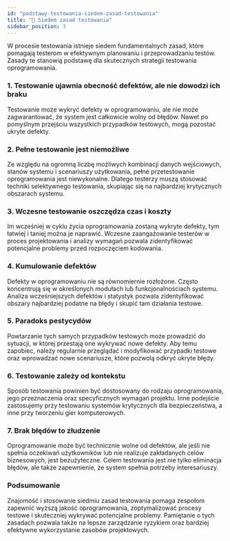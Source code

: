 ```yaml
---
id: "podstawy-testowania-siedem-zasad-testowania"
title: "📘 Siedem zasad testowania"
sidebar_position: 3
---
```


W procesie testowania istnieje siedem fundamentalnych zasad, które pomagają testerom w efektywnym planowaniu i przeprowadzaniu testów. Zasady te stanowią podstawę dla skutecznych strategii testowania oprogramowania.

### 1. Testowanie ujawnia obecność defektów, ale nie dowodzi ich braku
Testowanie może wykryć defekty w oprogramowaniu, ale nie może zagwarantować, że system jest całkowicie wolny od błędów. Nawet po pomyślnym przejściu wszystkich przypadków testowych, mogą pozostać ukryte defekty.

### 2. Pełne testowanie jest niemożliwe
Ze względu na ogromną liczbę możliwych kombinacji danych wejściowych, stanów systemu i scenariuszy użytkowania, pełne przetestowanie oprogramowania jest niewykonalne. Dlatego testerzy muszą stosować techniki selektywnego testowania, skupiając się na najbardziej krytycznych obszarach systemu.

### 3. Wczesne testowanie oszczędza czas i koszty
Im wcześniej w cyklu życia oprogramowania zostaną wykryte defekty, tym łatwiej i taniej można je naprawić. Wczesne zaangażowanie testerów w proces projektowania i analizy wymagań pozwala zidentyfikować potencjalne problemy przed rozpoczęciem kodowania.

### 4. Kumulowanie defektów
Defekty w oprogramowaniu nie są równomiernie rozłożone. Często koncentrują się w określonych modułach lub funkcjonalnościach systemu. Analiza wcześniejszych defektów i statystyk pozwala zidentyfikować obszary najbardziej podatne na błędy i skupić tam działania testowe.

### 5. Paradoks pestycydów
Powtarzanie tych samych przypadków testowych może prowadzić do sytuacji, w której przestają one wykrywać nowe defekty. Aby temu zapobiec, należy regularnie przeglądać i modyfikować przypadki testowe oraz wprowadzać nowe scenariusze, które pozwolą odkryć ukryte błędy.

### 6. Testowanie zależy od kontekstu
Sposób testowania powinien być dostosowany do rodzaju oprogramowania, jego przeznaczenia oraz specyficznych wymagań projektu. Inne podejście zastosujemy przy testowaniu systemów krytycznych dla bezpieczeństwa, a inne przy tworzeniu gier komputerowych.

### 7. Brak błędów to złudzenie
Oprogramowanie może być technicznie wolne od defektów, ale jeśli nie spełnia oczekiwań użytkowników lub nie realizuje zakładanych celów biznesowych, jest bezużyteczne. Celem testowania jest nie tylko eliminacja błędów, ale także zapewnienie, że system spełnia potrzeby interesariuszy.

### Podsumowanie

Znajomość i stosowanie siedmiu zasad testowania pomaga zespołom zapewnić wyższą jakość oprogramowania, zoptymalizować procesy testowe i skuteczniej wykrywać potencjalne problemy. Pamiętanie o tych zasadach pozwala także na lepsze zarządzanie ryzykiem oraz bardziej efektywne wykorzystanie zasobów projektowych.
